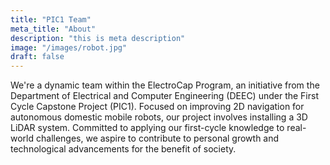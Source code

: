 ```yaml
---
title: "PIC1 Team"
meta_title: "About"
description: "this is meta description"
image: "/images/robot.jpg"
draft: false
---
```


We're a dynamic team within the ElectroCap Program, an initiative from the Department of Electrical and Computer Engineering (DEEC) under the First Cycle Capstone Project (PIC1). Focused on improving 2D navigation for autonomous domestic mobile robots, our project involves installing a 3D LiDAR system. Committed to applying our first-cycle knowledge to real-world challenges, we aspire to contribute to personal growth and technological advancements for the benefit of society.
